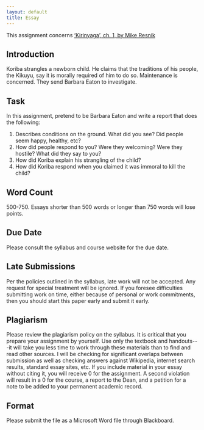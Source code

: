 ```yaml
---
layout: default
title: Essay 
---
```





This assignment concerns [‘Kirinyaga’, ch. 1, by Mike Resnik](/examined/Ethics/Kirinyaga.pdf) 


## Introduction

Koriba strangles a newborn child. He claims that the traditions of his people, the Kikuyu, say it is morally required of him to do so. Maintenance is concerned. They send Barbara Eaton to investigate. 

## Task

In this assignment, pretend to be Barbara Eaton and write a report that does the following: 

1. Describes conditions on the ground. What did you see? Did people seem happy, healthy, etc?
2. How did people respond to you? Were they welcoming? Were they hostile? What did they say to you? 
3. How did Koriba explain his strangling of the child? 
4. How did Koriba respond when you claimed it was immoral to kill the child?  


## Word Count

500-750. Essays shorter than 500 words or longer than 750 words will lose points. 

## Due Date
Please consult the syllabus and course website for the due date.

## Late Submissions

Per the policies outlined in the syllabus, late work will not be accepted. Any request for special treatment will be ignored. If you foresee difficulties submitting work on time, either because of personal or work commitments, then you should start this paper early and submit it early. 


## Plagiarism

Please review the plagiarism policy on the syllabus. It is critical that you prepare your assignment by yourself. Use only the textbook and handouts---it will take you less time to work through these materials than to find and read other sources. I will be checking for significant overlaps between submission as well as checking answers against Wikipedia, internet search results, standard essay sites, etc. If you include material in your essay without citing it, you will receive 0 for the assignment. A second violation will result in a 0 for the course, a report to the Dean, and a petition for a note to be added to your permanent academic record. 

## Format
Please submit the file as a Microsoft Word file through Blackboard.

